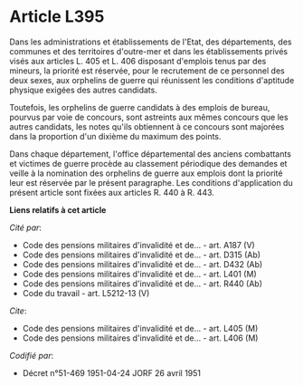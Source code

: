 # Article L395

Dans les administrations et établissements de l'Etat, des départements, des communes et des territoires d'outre-mer et dans
les établissements privés visés aux articles L. 405 et L. 406 disposant d'emplois tenus par des mineurs, la priorité est
réservée, pour le recrutement de ce personnel des deux sexes, aux orphelins de guerre qui réunissent les conditions
d'aptitude physique exigées des autres candidats. 

Toutefois, les orphelins de guerre candidats à des emplois de bureau, pourvus par voie de concours, sont astreints aux mêmes
concours que les autres candidats, les notes qu'ils obtiennent à ce concours sont majorées dans la proportion d'un dixième du
maximum des points. 

Dans chaque département, l'office départemental des anciens combattants et victimes de guerre procède au classement
périodique des demandes et veille à la nomination des orphelins de guerre aux emplois dont la priorité leur est réservée par
le présent paragraphe. Les conditions d'application du présent article sont fixées aux articles R. 440 à R. 443.

**Liens relatifs à cet article**

_Cité par_:

  - Code des pensions militaires d'invalidité et de... - art. A187 (V)
  - Code des pensions militaires d'invalidité et de... - art. D315 (Ab)
  - Code des pensions militaires d'invalidité et de... - art. D432 (Ab)
  - Code des pensions militaires d'invalidité et de... - art. L401 (M)
  - Code des pensions militaires d'invalidité et de... - art. R440 (Ab)
  - Code du travail - art. L5212-13 (V)

_Cite_:

  - Code des pensions militaires d'invalidité et de... - art. L405 (M)
  - Code des pensions militaires d'invalidité et de... - art. L406 (M)

_Codifié par_:

  - Décret n°51-469 1951-04-24 JORF 26 avril 1951
